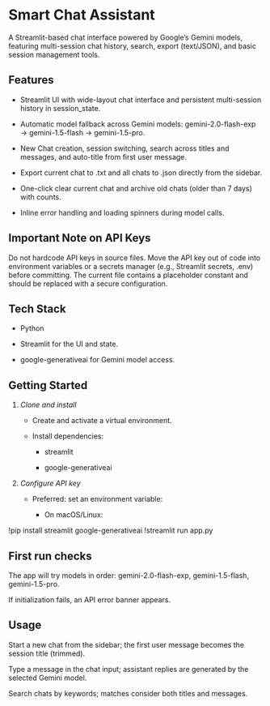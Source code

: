 # Smart Chat Assistant



A Streamlit-based chat interface powered by Google’s Gemini models, featuring multi-session chat history, search, export (text/JSON), and basic session management tools.



## Features



*   Streamlit UI with wide-layout chat interface and persistent multi-session history in session_state.

*   Automatic model fallback across Gemini models: gemini-2.0-flash-exp → gemini-1.5-flash → gemini-1.5-pro.

*   New Chat creation, session switching, search across titles and messages, and auto-title from first user message.

*   Export current chat to .txt and all chats to .json directly from the sidebar.

*   One-click clear current chat and archive old chats (older than 7 days) with counts.

*   Inline error handling and loading spinners during model calls.



## Important Note on API Keys



Do not hardcode API keys in source files. Move the API key out of code into environment variables or a secrets manager (e.g., Streamlit secrets, .env) before committing. The current file contains a placeholder constant and should be replaced with a secure configuration.



## Tech Stack



*   Python

*   Streamlit for the UI and state.

*   google-generativeai for Gemini model access.



## Getting Started



1.  *Clone and install*

    *   Create and activate a virtual environment.

    *   Install dependencies:

        *   streamlit

        *   google-generativeai



2.  *Configure API key*

    *   Preferred: set an environment variable:

        *   On macOS/Linux:


!pip install streamlit google-generativeai
!streamlit run app.py


## First run checks

The app will try models in order: gemini-2.0-flash-exp, gemini-1.5-flash, gemini-1.5-pro.

If initialization fails, an API error banner appears.

## Usage

Start a new chat from the sidebar; the first user message becomes the session title (trimmed).

Type a message in the chat input; assistant replies are generated by the selected Gemini model.

Search chats by keywords; matches consider both titles and messages.
